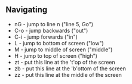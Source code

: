 ## Navigating

* nG - jump to line n ("line 5, Go")
* C-o - jump backwards ("out")
* C-i - jump forwards ("in")
* L - jump to bottom of screen ("low")
* M - jump to middle of screen ("middle")
* H - jump to top of screen ("high")
* zt - put this line at the 't'op of the screen
* zb - put this line at the 'b'ottom of the screen
* zz - put this line at the middle of the screen
